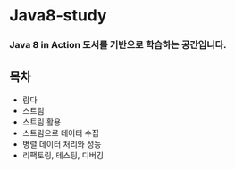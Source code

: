 # Java8-study

### Java 8 in Action 도서를 기반으로 학습하는 공간입니다.

## 목차
* 람다
* 스트림
* 스트림 활용
* 스트림으로 데이터 수집
* 병렬 데이터 처리와 성능
* 리팩토링, 테스팅, 디버깅
